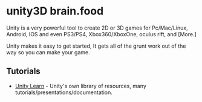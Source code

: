 # unity3D brain.food
Unity is a very powerful tool to create 2D or 3D games for Pc/Mac/Linux, Android, IOS and even PS3/PS4, Xbox360/XboxOne, oculus rift, and [More.]

Unity makes it easy to get started, It gets all of the grunt work out of the way so you can make your game.

## Tutorials
* [Unity Learn] - Unity's own library of resources, many tutorials/presentations/documentation.

[More]: http://unity3d.com/unity/multiplatform
[Unity Learn]: http://unity3d.com/learn
